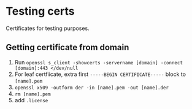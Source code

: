 <!-- SPDX-License-Identifier: Apache-2.0 -->
# Testing certs

Certificates for testing purposes.

## Getting certificate from domain
1. Run `openssl s_client -showcerts -servername [domain] -connect [domain]:443 </dev/null`
2. For leaf certfiicate, extra first `-----BEGIN CERTIFICATE-----` block to `[name].pem`
3. `openssl x509 -outform der -in [name].pem -out [name].der`
4. `rm [name].pem`
4. add `.license`
